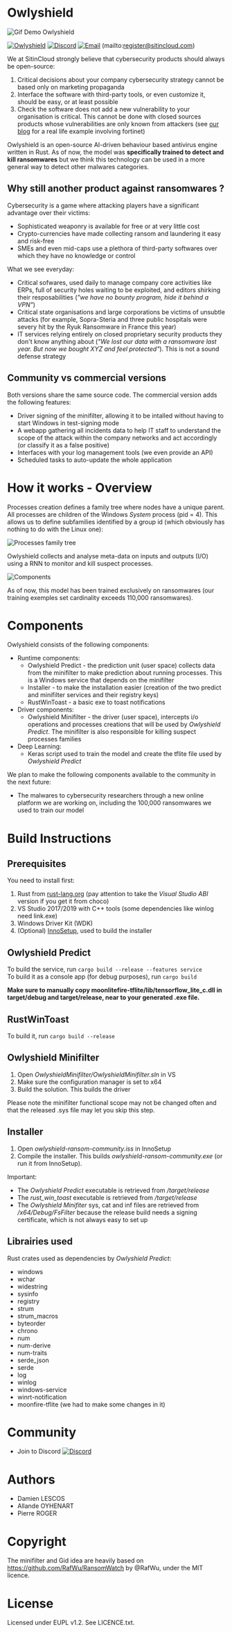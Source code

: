 # Owlyshield

<img src="https://www.sitincloud.com/wp-content/uploads/2019/05/gif_demo_owlyshield.gif" alt="Gif Demo Owlyshield">

[![Owlyshield](https://www.sitincloud.com/wp-content/uploads/2019/05/cropped-favicon_owlyshield-1.png)](https://www.sitincloud.com)
[![Discord](https://img.shields.io/badge/discord-join-blue.svg)](https://forms.gle/Cn6pynGmY2zuaPsz6) [![Email](https://img.shields.io/badge/email-join-blue.svg)](mailto:register@sitincloud.com) (mailto:register@sitincloud.com)


We at SitinCloud strongly believe that cybersecurity products should always be open-source:

1. Critical decisions about your company cybersecurity strategy cannot be based only on marketing propaganda
2. Interface the software with third-party tools, or even customize it, should be easy, or at least possible
3. Check the software does not add a new vulnerability to your organisation is critical. This cannot be done with closed sources products whose vulnerabilities are only known from attackers (see [our blog](https://www.sitincloud.com/2021/09/10/fortinet-leak/) for a real life example involving fortinet)

Owlyshield is an open-source AI-driven behaviour based antivirus engine written in Rust. 
As of now, the model was **specifically trained to detect and kill ransomwares** but we think this technology can be used in a more general way to detect other malwares categories.


## Why still another product against ransomwares ?

Cybersecurity is a game where attacking players have a significant advantage over their victims:
* Sophisticated weaponry is available for free or at very little cost
* Crypto-currencies have made collecting ransom and laundering it easy and risk-free
* SMEs and even mid-caps use a plethora of third-party softwares over which they have no knowledge or control


What we see everyday:

* Critical sofwares, used daily to manage company core activities like ERPs, full of security holes waiting to be exploited, and editors shirking their resposabilities (*"we have no bounty program, hide it behind a VPN"*)
* Critical state organisations and large corporations be victims of unsubtle attacks (for example, Sopra-Steria and three public hospitals were severy hit by the Ryuk Ransomware in France this year)
* IT services relying entirely on closed proprietary security products they don't know anything about (*"We lost our data with a ransomware last year. But now we bought *XYZ* and feel protected"*). This is not a sound defense strategy


## Community vs commercial versions

Both versions share the same source code. The commercial version adds the following features:

* Driver signing of the minifilter, allowing it to be intalled without having to start Windows in test-signing mode
* A webapp gathering all incidents data to help IT staff to understand the scope of the attack within the company networks and act accordingly (or classify it as a false positive)
* Interfaces with your log management tools (we even provide an API)
* Scheduled tasks to auto-update the whole application


# How it works - Overview

Processes creation defines a family tree where nodes have a unique parent. All processes are children of the Windows  *System* process (pid = 4). This allows us to define subfamilies identified by a group id (which obviously has nothing to do with the Linux one):

![Processes family tree](https://www.sitincloud.com/wp-content/uploads/2019/05/gid_trees.jpg)

Owlyshield collects and analyse meta-data on inputs and outputs (I/O) using a RNN to monitor and kill suspect processes.

![Components](https://www.sitincloud.com/wp-content/uploads/2019/05/Architecture.jpg)


As of now, this model has been trained exclusively on ransomwares (our training exemples set cardinality exceeds 110,000 ransomwares).


# Components

Owlyshield consists of the following components:
* Runtime components:
  * Owlyshield Predict - the prediction unit (user space) collects data from the minifilter to make prediction about running processes. This is a Windows service that depends on the minifilter
  * Installer - to make the installation easier (creation of the two predict and minifilter services and their registry keys)
  * RustWinToast - a basic exe to toast notifications
* Driver components:
  * Owlyshield Minifilter - the driver (user space), intercepts i/o operations and processes creations that will be used by *Owlyshield Predict*. The minifilter is also responsible for killing suspect processes families
* Deep Learning:
  * Keras script used to train the model and create the tflite file used by *Owlyshield Predict*
	
We plan to make the following components available to the community in the next future:
* The malwares to cybersecurity researchers through a new online platform we are working on, including the 100,000 ransomwares we used to train our model


# Build Instructions

## Prerequisites

You need to install first: 
1. Rust from [rust-lang.org](https://rust-lang.org) (pay attention to take the *Visual Studio ABI* version if you get it from choco)
2. VS Studio 2017/2019 with C++ tools (some dependencies like winlog need link.exe)
3. Windows Driver Kit (WDK)
4. (Optional) [InnoSetup](https://jrsoftware.org/isdl.php), used to build the installer


## Owlyshield Predict

To build the service, run ```cargo build --release --features service```
<br/>
To build it as a console app (for debug purposes), run ```cargo build``` 

**Make sure to manually copy moonlitefire-tflite/lib/tensorflow_lite_c.dll in target/debug and target/release, near to your generated .exe file.** 


## RustWinToast

To build it, run ```cargo build --release```


## Owlyshield Minifilter

1. Open *OwlyshieldMinifilter/OwlyshieldMinifilter.sln* in VS
2. Make sure the configuration manager is set to x64
3. Build the solution. This builds the driver

Please note the minifilter functional scope may not be changed often and that the released .sys file may let you skip this step.

## Installer

1. Open *owlyshield-ransom-community.iss* in InnoSetup
2. Compile the installer. This builds *owlyshield-ransom-community.exe* (or run it from InnoSetup).

Important: 
* The *Owlyshield Predict* executable is retrieved from */target/release*
* The *rust_win_toast* executable is retrieved from */target/release*
* The *Owlyshield Minifiter* sys, cat and inf files are retrieved from */x64/Debug/FsFilter* because the release build needs a signing certificate, which is not always easy to set up


## Librairies used

Rust crates used as dependencies by *Owlyshield Predict*: 
- windows
- wchar
- widestring
- sysinfo
- registry
- strum
- strum_macros
- byteorder
- chrono
- num
- num-derive
- num-traits
- serde_json
- serde
- log
- winlog
- windows-service
- winrt-notification
- moonfire-tflite (we had to make some changes in it)


# Community

* Join to Discord [![Discord](https://img.shields.io/badge/discord-join-blue.svg)](https://forms.gle/Cn6pynGmY2zuaPsz6) 


# Authors

* Damien LESCOS
* Allande OYHENART
* Pierre ROGER


# Copyright

The minifilter and Gid idea are heavily based on https://github.com/RafWu/RansomWatch by @RafWu, under the MIT licence.


# License

Licensed under EUPL v1.2. See LICENCE.txt.
